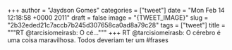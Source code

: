 
+++
author = "Jaydson Gomes"
categories = ["tweet"]
date = "Mon Feb 14 12:18:58 +0000 2011"
draft = false
image = "{TWEET_IMAGE}"
slug = "2b32eded21c7accb7b245d307658ca0ad8a79c28"
tags = ["tweet"]
title = """RT @tarcisiomeirasb: O cé..."""
+++
RT @tarcisiomeirasb: O cérebro é uma coisa maravilhosa. Todos deveriam ter um #frases
